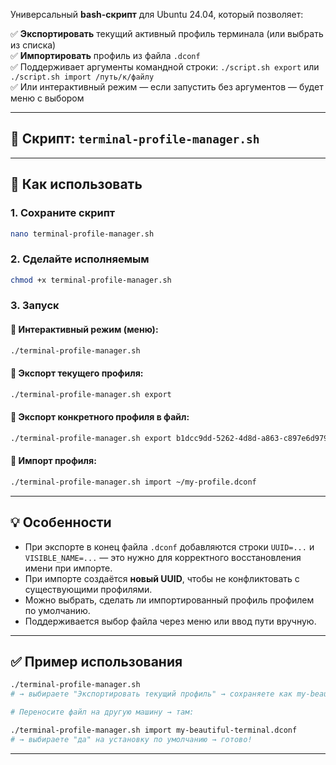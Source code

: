 Универсальный **bash-скрипт** для Ubuntu 24.04, который позволяет:

✅ **Экспортировать** текущий активный профиль терминала (или выбрать из списка)  
✅ **Импортировать** профиль из файла `.dconf`  
✅ Поддерживает аргументы командной строки: `./script.sh export` или `./script.sh import /путь/к/файлу`  
✅ Или интерактивный режим — если запустить без аргументов — будет меню с выбором

---

## 📜 Скрипт: `terminal-profile-manager.sh`

---

## 🚀 Как использовать

### 1. Сохраните скрипт

```bash
nano terminal-profile-manager.sh
```

### 2. Сделайте исполняемым

```bash
chmod +x terminal-profile-manager.sh
```

### 3. Запуск

#### 🔹 Интерактивный режим (меню):

```bash
./terminal-profile-manager.sh
```

#### 🔹 Экспорт текущего профиля:

```bash
./terminal-profile-manager.sh export
```

#### 🔹 Экспорт конкретного профиля в файл:

```bash
./terminal-profile-manager.sh export b1dcc9dd-5262-4d8d-a863-c897e6d979b9 ~/my-profile.dconf
```

#### 🔹 Импорт профиля:

```bash
./terminal-profile-manager.sh import ~/my-profile.dconf
```

---

## 💡 Особенности

- При экспорте в конец файла `.dconf` добавляются строки `UUID=...` и `VISIBLE_NAME=...` — это нужно для корректного восстановления имени при импорте.
- При импорте создаётся **новый UUID**, чтобы не конфликтовать с существующими профилями.
- Можно выбрать, сделать ли импортированный профиль профилем по умолчанию.
- Поддерживается выбор файла через меню или ввод пути вручную.

---

## ✅ Пример использования

```bash
./terminal-profile-manager.sh
# → выбираете "Экспортировать текущий профиль" → сохраняете как my-beautiful-terminal.dconf

# Переносите файл на другую машину → там:

./terminal-profile-manager.sh import my-beautiful-terminal.dconf
# → выбираете "да" на установку по умолчанию → готово!
```

---

